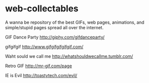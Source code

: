 web-collectables
================

A wanna be repository of the best GIFs, web pages, animations, and simple/stupid pages spread all over the internet.

GIF Dance Party
http://giphy.com/gifdanceparty/

gifgifgif
http://www.gifgifgifgifgif.com/

Waht sould we call me
http://whatshouldwecallme.tumblr.com/

Retro GIF
http://mr-gif.com/page

IE is Evil
http://toastytech.com/evil/
